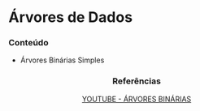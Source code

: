# Árvores de Dados

### Conteúdo
- Árvores Binárias Simples

### <p align="center">Referências</p>
<p align="center"><a href="https://www.youtube.com/playlist?list=PLqJK4Oyr5WSii6sFzwC6xTuhfALuJVEKT">YOUTUBE - ÁRVORES BINÁRIAS</a></p>
